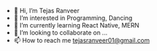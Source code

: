 - 👋 Hi, I’m Tejas Ranveer
- 👀 I’m interested in Programming, Dancing
- 🌱 I’m currently learning React Native, MERN
- 💞️ I’m looking to collaborate on ...
- 📫 How to reach me tejasranveer01@gmail.com 

<!---
tejasr7/tejasr7 is a ✨ special ✨ repository because its `README.md` (this file) appears on your GitHub profile.
You can click the Preview link to take a look at your changes.
--->

